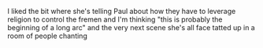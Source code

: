 I liked the bit where she's telling Paul about how they have to leverage religion to control the fremen and I'm thinking "this is probably the beginning of a long arc" and the very next scene she's all face tatted up in a room of people chanting

